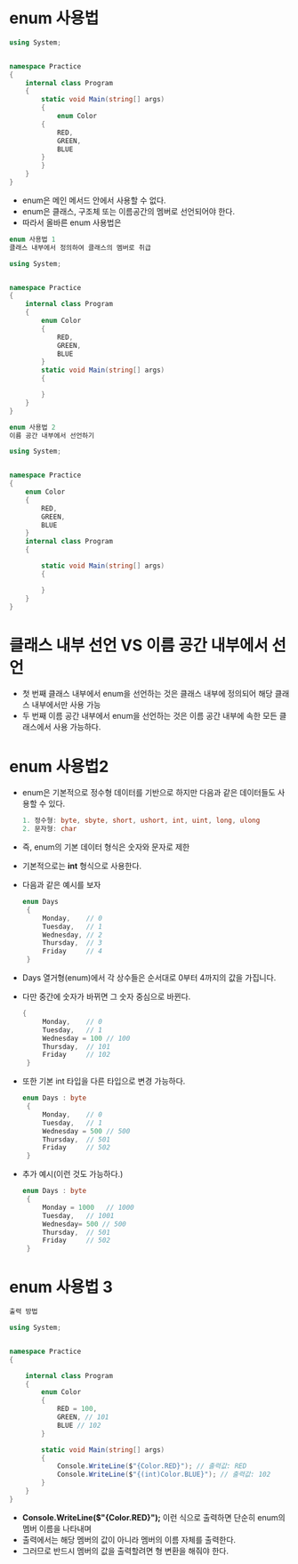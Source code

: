 # enum 사용법 

```C#
using System;


namespace Practice
{
    internal class Program
    {
        static void Main(string[] args)
        {
            enum Color
        {
            RED,
            GREEN,
            BLUE
        }
        }
    }
}
```
  * enum은 메인 메서드 안에서 사용할 수 없다.
  * enum은 클래스, 구조체 또는 이름공간의 멤버로 선언되어야 한다.
  * 따라서 올바른 enum 사용법은

```C#
enum 사용법 1
클래스 내부에서 정의하여 클래스의 멤버로 취급

using System;


namespace Practice
{
    internal class Program
    {
        enum Color
        {
            RED,
            GREEN,
            BLUE
        }
        static void Main(string[] args)
        {

        }
    }
}

```

```C#
enum 사용법 2
이름 공간 내부에서 선언하기

using System;


namespace Practice
{
    enum Color
    {
        RED,
        GREEN,
        BLUE
    }
    internal class Program
    {

        static void Main(string[] args)
        {

        }
    }
}
```

# 클래스 내부 선언 VS 이름 공간 내부에서 선언
  * 첫 번째 클래스 내부에서 enum을 선언하는 것은 클래스 내부에 정의되어 해당 클래스 내부에서만 사용 가능
  * 두 번째 이름 공간 내부에서 enum을 선언하는 것은 이름 공간 내부에 속한 모든 클래스에서 사용 가능하다.

# enum 사용법2

 * enum은 기본적으로 정수형 데이터를 기반으로 하지만 다음과 같은 데이터들도 사용할 수 있다.
   ```C#
   1. 정수형: byte, sbyte, short, ushort, int, uint, long, ulong
   2. 문자형: char
   ```
 * 즉, enum의 기본 데이터 형식은 숫자와 문자로 제한

 * 기본적으로는 **int** 형식으로 사용한다.
 * 다음과 같은 예시를 보자
   ```C#
   enum Days
    {
        Monday,    // 0
        Tuesday,   // 1
        Wednesday, // 2
        Thursday,  // 3
        Friday     // 4
    }
   ```
 * Days 열거형(enum)에서 각 상수들은 순서대로 0부터 4까지의 값을 가집니다.
 * 다만 중간에 숫자가 바뀌면 그 숫자 중심으로 바뀐다.
   ```C#
   {
        Monday,    // 0
        Tuesday,   // 1
        Wednesday = 100 // 100
        Thursday,  // 101
        Friday     // 102
    }
   ```
   
 * 또한 기본 int 타입을 다른 타입으로 변경 가능하다.
   ```C#
   enum Days : byte
    {
        Monday,    // 0
        Tuesday,   // 1
        Wednesday = 500 // 500
        Thursday,  // 501
        Friday     // 502
    } 
   ```
 * 추가 예시(이런 것도 가능하다.)
   ```C#
   enum Days : byte
    {
        Monday = 1000   // 1000
        Tuesday,   // 1001
        Wednesday= 500 // 500
        Thursday,  // 501
        Friday     // 502
    } 
   ```   

# enum 사용법 3

```C#
출력 방법

using System;


namespace Practice
{

    internal class Program
    {
        enum Color
        {
            RED = 100,
            GREEN, // 101
            BLUE // 102
        }

        static void Main(string[] args)
        {
            Console.WriteLine($"{Color.RED}"); // 출력값: RED
            Console.WriteLine($"{(int)Color.BLUE}"); // 출력값: 102
        }
    }
}
```
 * **Console.WriteLine($"{Color.RED}");** 이런 식으로 출력하면 단순히  enum의 멤버 이름을 나타내며
 * 출력에서는 해당 멤버의 값이 아니라 멤버의 이름 자체를 출력한다.
 * 그러므로 반드시 멤버의 값을 출력할려면 형 변환을 해줘야 한다.
